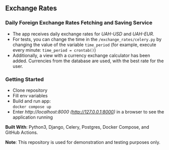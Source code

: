 ## Exchange Rates

### Daily Foreign Exchange Rates Fetching and Saving Service

- The app receives daily exchange rates for *UAH-USD* and *UAH-EUR*. 
- For tests, you can change the time in the `/exchange_rates/celery.py` by changing the value of the variable `time_period`
(for example, execute every minute: `time_period = crontab()`)
- Additionally, a view with a currency exchange calculator has been added.
Currencies from the database are used, with the best rate for the user.

### Getting Started

- Clone repository 
- Fill env variables
- Build and run app:  
  `docker compose up`
- Enter *http://localhost:8000 (http://127.0.0.1:8000)* in a browser to see the application running

**Built With**: Python3, Django, Celery, Postgres, Docker Compose, and GitHub Actions.

**Note**: This repository is used for demonstration and testing purposes only.
